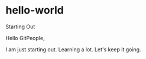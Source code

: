 # hello-world
Starting Out

Hello GitPeople,

I am just starting out. Learning a lot. Let's keep it going.
